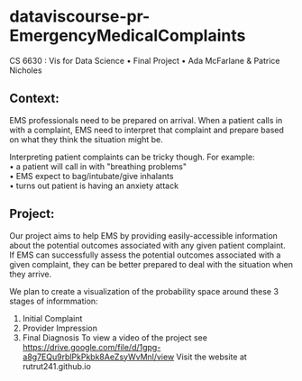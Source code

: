 # dataviscourse-pr-EmergencyMedicalComplaints
CS 6630 : Vis for Data Science • Final Project • Ada McFarlane &amp; Patrice Nicholes

## Context:
EMS professionals need to be prepared on arrival. 
When a patient calls in with a complaint, EMS need to interpret that complaint and prepare based on what they think the situation might be. 

Interpreting patient complaints can be tricky though. For example:  
  • a patient will call in with "breathing problems"  
  • EMS expect to bag/intubate/give inhalants  
  • turns out patient is having an anxiety attack  

## Project:
Our project aims to help EMS by providing easily-accessible information about the potential outcomes associated with any given patient complaint.  
If EMS can successfully assess the potential outcomes associated with a given complaint, they can be better prepared to deal with the situation when they arrive.


We plan to create a visualization of the probability space around these 3 stages of informmation:
  1) Initial Complaint 
  2) Provider Impression 
  3) Final Diagnosis
 To view a video of the project see https://drive.google.com/file/d/1gpg-a8g7EQu9rblPkPkbk8AeZsyWvMnl/view
 Visit the website at rutrut241.github.io
